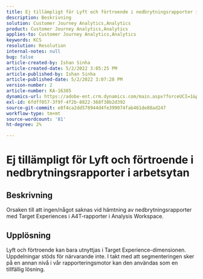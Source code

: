 ```yaml
---
title: Ej tillämpligt för Lyft och förtroende i nedbrytningsrapporter i arbetsytan
description: Beskrivning
solution: Customer Journey Analytics,Analytics
product: Customer Journey Analytics,Analytics
applies-to: Customer Journey Analytics,Analytics
keywords: KCS
resolution: Resolution
internal-notes: null
bug: false
article-created-by: Ishan Sinha
article-created-date: 5/2/2022 3:05:25 PM
article-published-by: Ishan Sinha
article-published-date: 5/2/2022 3:07:28 PM
version-number: 2
article-number: KA-16385
dynamics-url: https://adobe-ent.crm.dynamics.com/main.aspx?forceUCI=1&pagetype=entityrecord&etn=knowledgearticle&id=5a3c4e4a-29ca-ec11-a7b5-6045bd00dca1
exl-id: 6fdff057-3f9f-4f2b-8822-368f38b2d392
source-git-commit: e8f4ca2dd578944d4fe399074fab461de88ad247
workflow-type: tm+mt
source-wordcount: '81'
ht-degree: 2%

---
```


# Ej tillämpligt för Lyft och förtroende i nedbrytningsrapporter i arbetsytan

## Beskrivning


Orsaken till att ingen/något saknas vid hämtning av nedbrytningsrapporter med Target Experiences i A4T-rapporter i Analysis Workspace.


## Upplösning


Lyft och förtroende kan bara utnyttjas i Target Experience-dimensionen. Uppdelningar stöds för närvarande inte. I takt med att segmenteringen sker på en annan nivå i vår rapporteringsmotor kan den användas som en tillfällig lösning.
